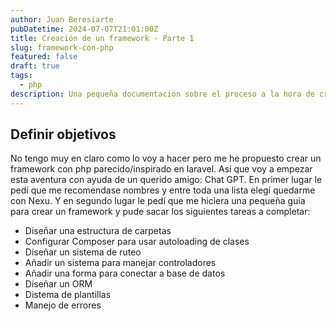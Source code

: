 ```yaml
---
author: Juan Beresiarte
pubDatetime: 2024-07-07T21:01:00Z
title: Creación de un framework - Parte 1
slug: framework-con-php
featured: false
draft: true
tags:
  - php
description: Una pequeña documentación sobre el proceso a la hora de crear un nuevo framework con php.
---
```


## Definir objetivos

No tengo muy en claro como lo voy a hacer pero me he propuesto crear un framework con php parecido/inspirado en laravel. Así que voy a empezar esta aventura con ayuda de un querido amigo: Chat GPT. En primer lugar le pedí que me recomendase nombres y entre toda una lista elegí quedarme con Nexu. Y en segundo lugar le pedí que me hiciera una pequeña guia para crear un framework y pude sacar los siguientes tareas a completar:

- Diseñar una estructura de carpetas
- Configurar Composer para usar autoloading de clases
- Diseñar un sistema de ruteo
- Añadir un sistema para manejar controladores
- Añadir una forma para conectar a base de datos
- Diseñar un ORM
- Distema de plantillas
- Manejo de errores

